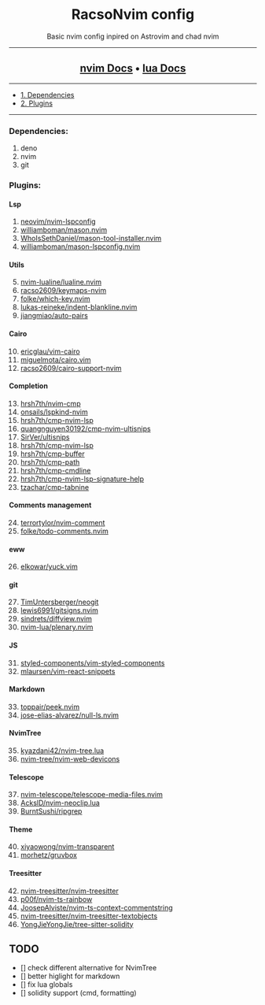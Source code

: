 <div align='center'>

# **RacsoNvim config**

Basic nvim config inpired on Astrovim and chad nvim

---

## [nvim Docs](https://neovim.io/) • [lua Docs](https://www.lua.org)

---

</div>

- [1. Dependencies](#dependencies)
- [2. Plugins](#plugins)

---

### Dependencies:

1.  deno
2.  nvim
3.  git

### Plugins:

#### Lsp

1. [neovim/nvim-lspconfig](https://github.com/neovim/nvim-lspconfig)
2. [williamboman/mason.nvim](https://github.com/neovim/williamboman/mason.nvim)
3. [WhoIsSethDaniel/mason-tool-installer.nvim](https://github.com/WhoIsSethDaniel/mason-tool-installer.nvim)
4. [williamboman/mason-lspconfig.nvim](https://github.com/williamboman/mason-lspconfig.nvim)

#### Utils

5. [nvim-lualine/lualine.nvim](https://github.com/nvim-lualine/lualine.nvim)
6. [racso2609/keymaps-nvim](https://github.com/racso2609/keymaps-nvim)
7. [folke/which-key.nvim](https://github.com/folke/which-key.nvim)
8. [lukas-reineke/indent-blankline.nvim](https://github.com/lukas-reineke/indent-blankline.nvim)
9. [jiangmiao/auto-pairs](https://github.com/jiangmiao/auto-pairs)

#### Cairo

10. [ericglau/vim-cairo](https://github.com/ericglau/vim-cairo)
11. [miguelmota/cairo.vim](https://github.com/miguelmota/cairo.vim)
12. [racso2609/cairo-support-nvim](https://github.com/racso2609/cairo-support-nvim)

#### Completion

13. [hrsh7th/nvim-cmp](https://github.com/hrsh7th/nvim-cmp)
14. [onsails/lspkind-nvim](https://github.com/onsails/lspkind-nvim)
15. [hrsh7th/cmp-nvim-lsp](https://github.com/hrsh7th/cmp-nvim-lsp)
16. [quangnguyen30192/cmp-nvim-ultisnips](https://github.com/quangnguyen30192/cmp-nvim-ultisnips)
17. [SirVer/ultisnips](https://github.com/SirVer/ultisnips)
18. [hrsh7th/cmp-nvim-lsp](https://github.com/hrsh7th/cmp-nvim-lsp)
19. [hrsh7th/cmp-buffer](https://github.com/hrsh7th/cmp-buffer)
20. [hrsh7th/cmp-path](https://github.com/hrsh7th/cmp-path)
21. [hrsh7th/cmp-cmdline](https://github.com/hrsh7th/cmp-cmdline)
22. [hrsh7th/cmp-nvim-lsp-signature-help](https://github.com/hrsh7th/cmp-nvim-lsp-signature-help)
23. [tzachar/cmp-tabnine](https://github.com/tzachar/cmp-tabnine)

#### Comments management

24. [terrortylor/nvim-comment](https://github.com/terrortylor/nvim-comment)
25. [folke/todo-comments.nvim](https://github.com/folke/todo-comments.nvim)

#### eww

26. [elkowar/yuck.vim](https://github.com/elkowar/yuck.vim)

#### git

27. [TimUntersberger/neogit](https://github.com/TimUntersberger/neogit)
28. [lewis6991/gitsigns.nvim](https://github.com/lewis6991/gitsigns.nvim)
29. [sindrets/diffview.nvim](https://github.com/sindrets/diffview.nvim)
30. [nvim-lua/plenary.nvim](https://github.com/nvim-lua/plenary.nvim)

#### JS

31. [styled-components/vim-styled-components](https://github.com/styled-components/vim-styled-components)
32. [mlaursen/vim-react-snippets](https://github.com/mlaursen/vim-react-snippets)

#### Markdown

33. [toppair/peek.nvim](https://github.com/toppair/peek.nvim)
34. [jose-elias-alvarez/null-ls.nvim](https://github.com/jose-elias-alvarez/null-ls.nvim)

#### NvimTree

35. [kyazdani42/nvim-tree.lua](https://github.com/kyazdani42/nvim-tree.lua)
36. [nvim-tree/nvim-web-devicons](https://github.com/nvim-tree/nvim-web-devicons)

#### Telescope

37. [nvim-telescope/telescope-media-files.nvim](https://github.com/nvim-telescope/telescope-media-files.nvim)
38. [AckslD/nvim-neoclip.lua](https://github.com/AckslD/nvim-neoclip.lua)
39. [BurntSushi/ripgrep](https://github.com/BurntSushi/ripgrep)

#### Theme

40. [xiyaowong/nvim-transparent](https://github.com/xiyaowong/nvim-transparent)
41. [morhetz/gruvbox](https://github.com/morhetz/gruvbox)

#### Treesitter

42. [nvim-treesitter/nvim-treesitter](https://github.com/nvim-treesitter/nvim-treesitter)
43. [p00f/nvim-ts-rainbow](https://github.com/p00f/nvim-ts-rainbow)
44. [JoosepAlviste/nvim-ts-context-commentstring](https://github.com/JoosepAlviste/nvim-ts-context-commentstring)
45. [nvim-treesitter/nvim-treesitter-textobjects](https://github.com/nvim-treesitter/nvim-treesitter-textobjects)
46. [YongJieYongJie/tree-sitter-solidity](https://github.com/YongJieYongJie/tree-sitter-solidity)

## TODO
- [] check  different  alternative for NvimTree
- [] better higlight for markdown
- [] fix lua globals
- [] solidity support (cmd, formatting) 
